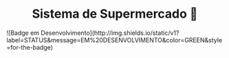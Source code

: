 <h1 align="center"> Sistema de Supermercado 🛒 </h1>
![Badge em Desenvolvimento](http://img.shields.io/static/v1?label=STATUS&message=EM%20DESENVOLVIMENTO&color=GREEN&style=for-the-badge)
